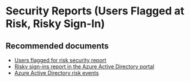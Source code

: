 <properties
    pageTitle="Security Reports (Users Flagged at Risk, Risky Sign-In)"
    description="Security Reports (Users Flagged at Risk, Risky Sign-In)"
    service="microsoft.aad"
    resource="Microsoft_AAD_IAM"
    authors="curtand"
    displayOrder="1770"
    supportTopicIds="32596868"
    selfHelpType="generic"
    resourceTags=""
    productPesIds="16577"
    cloudEnvironments="public"
 	articleId="4bf19a30-b18b-4c5b-9151-6d8c1f7bf6d2"
/>

# Security Reports (Users Flagged at Risk, Risky Sign-In)

## **Recommended documents**

* [Users flagged for risk security report](https://docs.microsoft.com/azure/active-directory/reports-monitoring/concept-user-at-risk)
* [Risky sign-ins report in the Azure Active Directory portal](https://docs.microsoft.com/azure/active-directory/reports-monitoring/concept-risky-sign-ins)
* [Azure Active Directory risk events](https://docs.microsoft.com/azure/active-directory/reports-monitoring/concept-risk-events)
